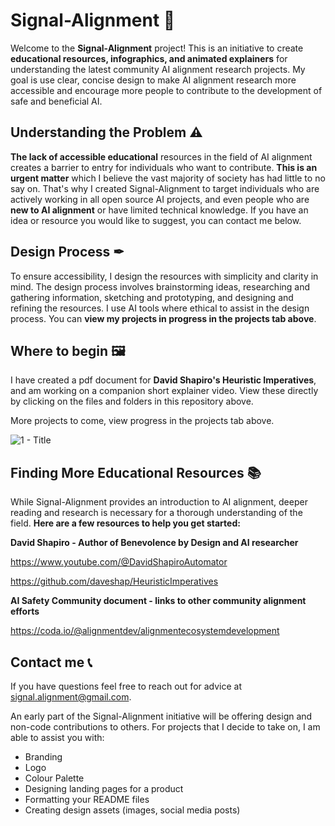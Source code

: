# Signal-Alignment 📡
Welcome to the **Signal-Alignment** project! This is an initiative to create **educational resources, infographics, and animated explainers** for understanding the latest community AI alignment research projects. My goal is use clear, concise design to make AI alignment research more accessible and encourage more people to contribute to the development of safe and beneficial AI.

## Understanding the Problem ⚠
**The lack of accessible educational** resources in the field of AI alignment creates a barrier to entry for individuals who want to contribute. **This is an urgent matter** which I believe the vast majority of society has had little to no say on. That's why I created Signal-Alignment to target individuals who are actively working in all open source AI projects, and even people who are **new to AI alignment** or have limited technical knowledge. If you have an idea or resource you would like to suggest, you can contact me below.

## Design Process ✒
To ensure accessibility, I design the resources with simplicity and clarity in mind. The design process involves brainstorming ideas, researching and gathering information, sketching and prototyping, and designing and refining the resources. I use AI tools where ethical to assist in the design process. You can **view my projects in progress in the projects tab above**.

## Where to begin 🖼
I have created a pdf document for **David Shapiro's Heuristic Imperatives**, and am working on a companion short explainer video. View these directly by clicking on the files and folders in this repository above.

More projects to come, view progress in the projects tab above.

![1 - Title](https://user-images.githubusercontent.com/130222960/231167597-0da10bf4-198e-4d27-ab41-21cb49fd528f.png)

## Finding More Educational Resources 📚
While Signal-Alignment provides an introduction to AI alignment, deeper reading and research is necessary for a thorough understanding of the field. **Here are a few resources to help you get started:**

**David Shapiro - Author of Benevolence by Design and AI researcher**

https://www.youtube.com/@DavidShapiroAutomator

https://github.com/daveshap/HeuristicImperatives

**AI Safety Community document - links to other community alignment efforts**

https://coda.io/@alignmentdev/alignmentecosystemdevelopment

## Contact me 📞
If you have questions feel free to reach out for advice at signal.alignment@gmail.com.

An early part of the Signal-Alignment initiative will be offering design and non-code contributions to others.
For projects that I decide to take on, I am able to assist you with:
- Branding
- Logo
- Colour Palette
- Designing landing pages for a product
- Formatting your README files
- Creating design assets (images, social media posts)
